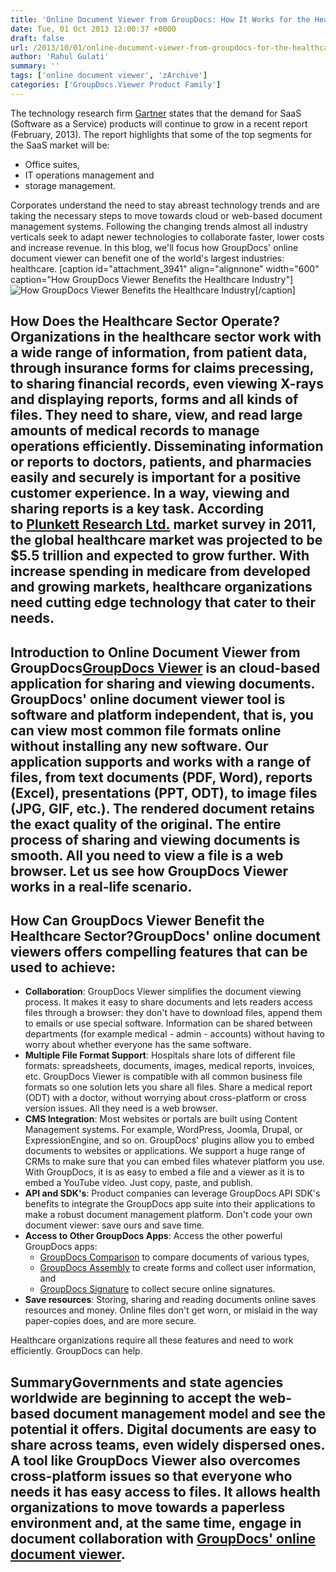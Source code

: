 ```yaml
---
title: 'Online Document Viewer from GroupDocs: How It Works for the Healthcare Industry'
date: Tue, 01 Oct 2013 12:00:37 +0000
draft: false
url: /2013/10/01/online-document-viewer-from-groupdocs-for-the-healthcare-industry/
author: 'Rahul Gulati'
summary: ''
tags: ['online document viewer', 'zArchive']
categories: ['GroupDocs.Viewer Product Family']
---
```


The technology research firm [Gartner](http://www.gartner.com/technology/home.jsp) states that the demand for SaaS (Software as a Service) products will continue to grow in a recent report (February, 2013). The report highlights that some of the top segments for the SaaS market will be:

*   Office suites,
*   IT operations management and
*   storage management.

Corporates understand the need to stay abreast technology trends and are taking the necessary steps to move towards cloud or web-based document management systems. Following the changing trends almost all industry verticals seek to adapt newer technologies to collaborate faster, lower costs and increase revenue. In this blog, we'll focus how GroupDocs' online document viewer can benefit one of the world's largest industries: healthcare. \[caption id="attachment\_3941" align="alignnone" width="600" caption="How GroupDocs Viewer Benefits the Healthcare Industry"\]![How GroupDocs Viewer Benefits the Healthcare Industry](https://blog.groupdocs.com/wp-content/uploads/sites/4/2013/10/GD_Blog_HealthCare.png "How GroupDocs Viewer Benefits the Healthcare Industry")\[/caption\]

## How Does the Healthcare Sector Operate?Organizations in the healthcare sector work with a wide range of information, from patient data, through insurance forms for claims precessing, to sharing financial records, even viewing X-rays and displaying reports, forms and all kinds of files. They need to share, view, and read large amounts of medical records to manage operations efficiently. Disseminating information or reports to doctors, patients, and pharmacies easily and securely is important for a positive customer experience. In a way, viewing and sharing reports is a key task. According to [Plunkett Research Ltd.](http://www.plunkettresearch.com/) market survey in 2011, the global healthcare market was projected to be $5.5 trillion and expected to grow further. With increase spending in medicare from developed and growing markets, healthcare organizations need cutting edge technology that cater to their needs.

## Introduction to Online Document Viewer from GroupDocs[GroupDocs Viewer](http://groupdocs.com/apps/viewer) is an cloud-based application for sharing and viewing documents. GroupDocs' online document viewer tool is software and platform independent, that is, you can view most common file formats online without installing any new software. Our application supports and works with a range of files, from text documents (PDF, Word), reports (Excel), presentations (PPT, ODT), to image files (JPG, GIF, etc.). The rendered document retains the exact quality of the original. The entire process of sharing and viewing documents is smooth. All you need to view a file is a web browser. Let us see how GroupDocs Viewer works in a real-life scenario.

## How Can GroupDocs Viewer Benefit the Healthcare Sector?GroupDocs' online document viewers offers compelling features that can be used to achieve:

*   **Collaboration**: GroupDocs Viewer simplifies the document viewing process. It makes it easy to share documents and lets readers access files through a browser: they don't have to download files, append them to emails or use special software. Information can be shared between departments (for example medical - admin - accounts) without having to worry about whether everyone has the same software.
*   **Multiple File Format Support**: Hospitals share lots of different file formats: spreadsheets, documents, images, medical reports, invoices, etc. GroupDocs Viewer is compatible with all common business file formats so one solution lets you share all files. Share a medical report (ODT) with a doctor, without worrying about cross-platform or cross version issues. All they need is a web browser.
*   **CMS Integration**: Most websites or portals are built using Content Management systems. For example, WordPress, Joomla, Drupal, or ExpressionEngine, and so on. GroupDocs' plugins allow you to embed documents to websites or applications. We support a huge range of CRMs to make sure that you can embed files whatever platform you use. With GroupDocs, it is as easy to embed a file and a viewer as it is to embed a YouTube video. Just copy, paste, and publish.
*   **API and SDK's**: Product companies can leverage GroupDocs API SDK's benefits to integrate the GroupDocs app suite into their applications to make a robust document management platform. Don't code your own document viewer: save ours and save time.
*   **Access to Other GroupDocs Apps**: Access the other powerful GroupDocs apps:
    *   [GroupDocs Comparison](http://groupdocs.com/apps/comparison) to compare documents of various types,
    *   [GroupDocs Assembly](http://groupdocs.com/apps/assembly) to create forms and collect user information, and
    *   [GroupDocs Signature](http://groupdocs.com/apps/signature) to collect secure online signatures.
*   **Save resources**: Storing, sharing and reading documents online saves resources and money. Online files don't get worn, or mislaid in the way paper-copies does, and are more secure.

Healthcare organizations require all these features and need to work efficiently. GroupDocs can help.

## SummaryGovernments and state agencies worldwide are beginning to accept the web-based document management model and see the potential it offers. Digital documents are easy to share across teams, even widely dispersed ones. A tool like GroupDocs Viewer also overcomes cross-platform issues so that everyone who needs it has easy access to files. It allows health organizations to move towards a paperless environment and, at the same time, engage in document collaboration with [GroupDocs' online document viewer](http://groupdocs.com/apps/viewer).





